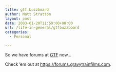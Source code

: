```yaml
---
title: gtf.buzzboard
author: Matt Stratton
layout: post
date: 2003-01-20T11:59:00+00:00
url: /life-in-general/gtfbuzzboard
categories:
  - Personal

---
```

So we have forums at [GTF][1] now&#8230;

Check &#8217;em out at <https://forums.gravytrainfilms.com>.

 [1]: https://www.gravytrainfilms.com